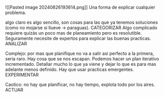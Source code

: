 ![[Pasted image 20240826193614.png]]
Una forma de explicar cualquier problema. 

algo claro es algo sencillo, son cosas para las que ya tenemos soluciones (como no mojarse si llueve -> paraguas). CATEGORIZAR
Algo complicado requiere quizás un poco mas de planeamiento pero es resolutible. Seguramente necesite de expertos para explicar las buenas practicas. ANALIZAR

Complejo: por mas que planifique no va a salir asi perfecto a la primera, seria raro. Hay cosa que se nos escapan. Podemos hacer un plan iterativo incrementado. Detallar mucho lo que ya viene y dejar lo que es para mas adelante menos definido. Hay que usar practicas emergentes. EXPERIMENTAR

Caotico: no hay que planificar, no hay tiempo, explota todo por los aires. ACTUAR